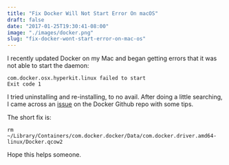 ```yaml
---
title: "Fix Docker Will Not Start Error On macOS"
draft: false
date: "2017-01-25T19:30:41-08:00"
image: "./images/docker.png"
slug: "fix-docker-wont-start-error-on-mac-os"
---
```


I recently updated Docker on my Mac and began getting errors that it was not able to start the daemon:
```
com.docker.osx.hyperkit.linux failed to start
Exit code 1
```

I tried uninstalling and re-installing, to no avail. After doing a little searching, I came across an [issue](https://github.com/docker/for-mac/issues/1198) on the Docker Github repo with some tips.

The short fix is:

```
rm ~/Library/Containers/com.docker.docker/Data/com.docker.driver.amd64-linux/Docker.qcow2
```

Hope this helps someone.
